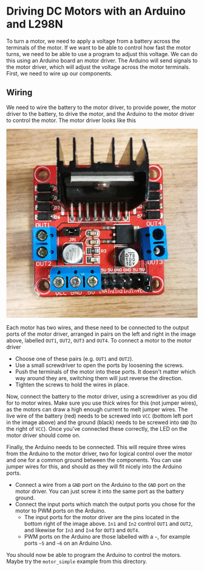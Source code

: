 # Driving DC Motors with an Arduino and L298N

To turn a motor, we need to apply a voltage from a battery across the terminals
of the motor. If we want to be able to control how fast the motor turns, we
need to be able to use a program to adjust this voltage. We can do this using
an Arduino board an motor driver. The Arduino will send signals to the motor
driver, which will adjust the voltage across the motor terminals. First, we
need to wire up our components.

## Wiring

We need to wire the battery to the motor driver, to provide power, the motor 
driver to the battery, to drive the motor, and the Arduino to the motor driver
to control the motor. The motor driver looks like this

![L298N Motor Driver](photos/l298n.jpg?raw=true)

Each motor has two wires, and these need to be connected to the output ports of
the motor driver, arranged in pairs on the left and right in the image above,
labelled `OUT1`, `OUT2`, `OUT3` and `OUT4`. To connect a motor to the motor 
driver

* Choose one of these pairs (e.g. `OUT1` and `OUT2`).
* Use a small screwdriver to open the ports by loosening the screws.
* Push the terminals of the motor into these ports. It doesn't matter which way
    around they are, switching them will just reverse the direction.
* Tighten the screws to hold the wires in place.

Now, connect the battery to the motor driver, using a screwdriver as you did
for to motor wires. Make sure you use thick wires for this (not jumper wires),
as the motors can draw a high enough current to melt jumper wires. The live wire
of the battery (red) needs to be screwed into `VCC` (bottom left port in the 
image above) and the ground (black) needs to be screwed into `GND` (to the right
of `VCC`). Once you've connected these correctly, the LED on the motor driver
should come on.

Finally, the Arduino needs to be connected. This will require three wires from
the Arduino to the motor driver, two for logical control over the motor and one
for a common ground between the components. You can use jumper wires for this,
and should as they will fit nicely into the Arduino ports.

* Connect a wire from a `GND` port on the Arduino to the `GND` port on the
    motor driver. You can just screw it into the same port as the battery
    ground.
* Connect the input ports which match the output ports you chose for the motor
    to PWM ports on the Arduino.
    * The input ports for the motor driver are the pins located in the bottom
        right of the image above. `In1` and `In2` control `OUT1` and `OUT2`,
        and likewise for `In3` and `In4` for `OUT3` and `OUT4`.
    * PWM ports on the Arduino are those labelled with a `~`, for example ports
        `~5` and `~6` on an Arduino Uno.

You should now be able to program the Arduino to control the motors. Maybe try
the `motor_simple` example from this directory.
